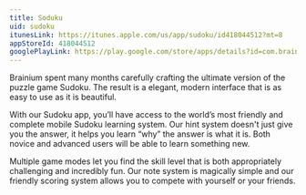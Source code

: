 ```yaml
---
title: Soduku
uid: sudoku
itunesLink: https://itunes.apple.com/us/app/sudoku/id418044512?mt=8
appStoreId: 418044512
googlePlayLink: https://play.google.com/store/apps/details?id=com.brainium.sudoku.free
---
```


Brainium spent many months carefully crafting the ultimate version of the puzzle game Sudoku. The result is a elegant, modern interface that is as easy to use as it is beautiful.

With our Sudoku app, you’ll have access to the world’s most friendly and complete mobile Sudoku learning system. Our hint system doesn't just give you the answer, it helps you learn “why” the answer is what it is. Both novice and advanced users will be able to learn something new.

Multiple game modes let you find the skill level that is both appropriately challenging and incredibly fun. Our note system is magically simple and our friendly scoring system allows you to compete with yourself or your friends.
